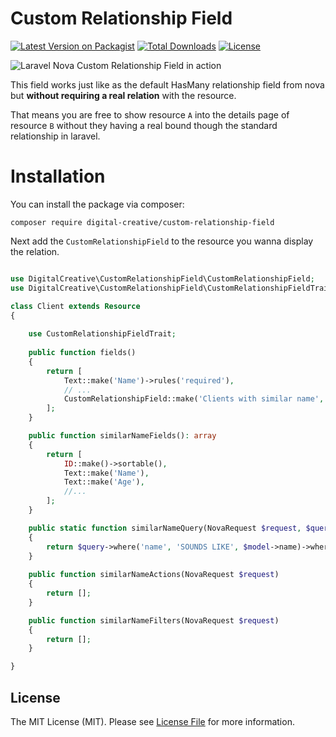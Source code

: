 # Custom Relationship Field

[![Latest Version on Packagist](https://img.shields.io/packagist/v/digital-creative/custom-relationship-field)](https://packagist.org/packages/digital-creative/custom-relationship-field)
[![Total Downloads](https://img.shields.io/packagist/dt/digital-creative/custom-relationship-field)](https://packagist.org/packages/digital-creative/custom-relationship-field)
[![License](https://img.shields.io/packagist/l/digital-creative/custom-relationship-field)](https://github.com/dcasia/custom-relationship-field/blob/master/LICENSE)

![Laravel Nova Custom Relationship Field in action](https://raw.githubusercontent.com/dcasia/custom-relationship-field/master/screenshots/demo.png)

This field works just like as the default HasMany relationship field from nova but **without requiring a real relation** with the resource.

That means you are free to show resource `A` into the details page of resource `B` without they having a real bound though the standard relationship in laravel.

# Installation

You can install the package via composer:

```
composer require digital-creative/custom-relationship-field
```

Next add the `CustomRelationshipField` to the resource you wanna display the relation.

```php

use DigitalCreative\CustomRelationshipField\CustomRelationshipField;
use DigitalCreative\CustomRelationshipField\CustomRelationshipFieldTrait;

class Client extends Resource
{
    
    use CustomRelationshipFieldTrait;
   
    public function fields()
    {
        return [
            Text::make('Name')->rules('required'),
            // ...
            CustomRelationshipField::make('Clients with similar name', 'similarName', self::class),
        ];
    }

    public function similarNameFields(): array
    {
        return [
            ID::make()->sortable(),
            Text::make('Name'),
            Text::make('Age'),
            //...
        ];
    }

    public static function similarNameQuery(NovaRequest $request, $query, Model $model)
    { 
        return $query->where('name', 'SOUNDS LIKE', $model->name)->whereKeyNot($model->getKey());
    }
    
    public function similarNameActions(NovaRequest $request) 
    {
        return [];
    }

    public function similarNameFilters(NovaRequest $request)
    {
        return [];
    }

}
```

## License

The MIT License (MIT). Please see [License File](https://raw.githubusercontent.com/dcasia/custom-relationship-field/master/LICENSE) for more information.
